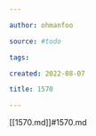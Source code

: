 ```yaml
---

author: ohmanfoo

source: #todo

tags: 

created: 2022-08-07

title: 1570

---
```

[[1570.md]]#1570.md
